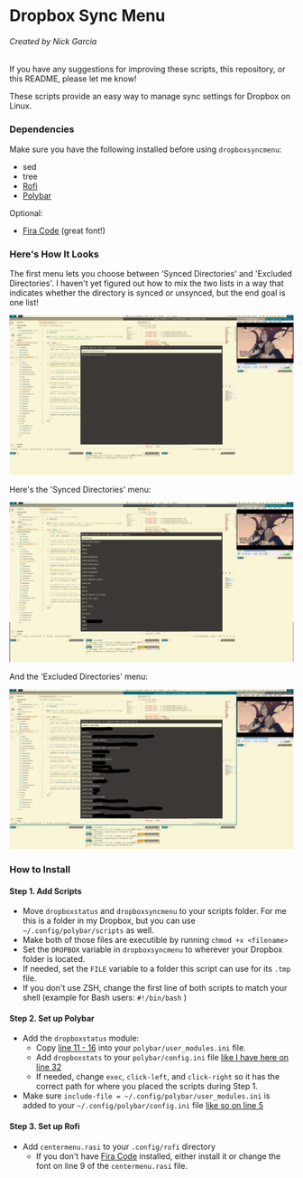 # Dropbox Sync Menu
###### Created by Nick Garcia

If you have any suggestions for improving these scripts, this repository, or this README, please let me know!

These scripts provide an easy way to manage sync settings for Dropbox on Linux.

### Dependencies

Make sure you have the following installed before using `dropboxsyncmenu`:

* sed
* tree
* [Rofi](https://github.com/davatorium/rofi)
* [Polybar](https://github.com/polybar/polybar)

Optional:

* [Fira Code](https://github.com/tonsky/FiraCode) (great font!)

### Here's How It Looks

The first menu lets you choose between 'Synced Directories' and 'Excluded Directories'.  I haven't yet figured out how to mix the two lists in a way that indicates whether the directory is synced or unsynced, but the end goal is one list!

![List Selection Screenshot](https://raw.githubusercontent.com/NicksIdeaEngine/dropboxsyncmenu/master/List%20Selection.png)

Here's the 'Synced Directories' menu:

![Synced Directories Screenshot](https://raw.githubusercontent.com/NicksIdeaEngine/dropboxsyncmenu/master/Add%20to%20Exclude%20List.png)

And the 'Excluded Directories' menu:

![Excluded Directories Screenshot](https://raw.githubusercontent.com/NicksIdeaEngine/dropboxsyncmenu/master/Remove%20from%20Exclude%20List.png)

### How to Install

#### Step 1. Add Scripts

* Move `dropboxstatus` and `dropboxsyncmenu` to your scripts folder. For me this is a folder in my Dropbox, but you can use `~/.config/polybar/scripts` as well.
* Make both of those files are executible by running `chmod +x <filename>`
* Set the `DROPBOX` variable in `dropboxsyncmenu` to wherever your Dropbox folder is located.
* If needed, set the `FILE` variable to a folder this script can use for its `.tmp` file.
* If you don't use ZSH, change the first line of both scripts to match your shell (example for Bash users: `#!/bin/bash` )

#### Step 2. Set up Polybar

* Add the `dropboxstatus` module:
  * Copy [line 11 - 16](https://github.com/NicksIdeaEngine/dropboxsyncmenu/blob/07f343c3f5aa4c96fc3b46601e4d38164c12fcb4/user_modules.ini#L11-L16) into your `polybar/user_modules.ini` file.
  * Add `dropboxstats` to your `polybar/config.ini` file [like I have here on line 32](https://github.com/NicksIdeaEngine/dropboxsyncmenu/blob/07f343c3f5aa4c96fc3b46601e4d38164c12fcb4/config.ini#L32)
  * If needed, change `exec`, `click-left`, and `click-right` so it has the correct path for where you placed the scripts during Step 1.
* Make sure `include-file = ~/.config/polybar/user_modules.ini` is added to your `~/.config/polybar/config.ini` file [like so on line 5](https://github.com/NicksIdeaEngine/dropboxsyncmenu/blob/07f343c3f5aa4c96fc3b46601e4d38164c12fcb4/config.ini#L5)

#### Step 3. Set up Rofi

* Add `centermenu.rasi` to your `.config/rofi` directory
  * If you don't have [Fira Code](https://github.com/tonsky/FiraCode) installed, either install it or change the font on line 9 of the `centermenu.rasi` file.
  
